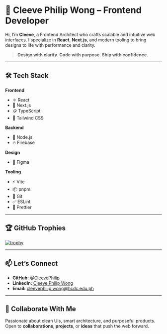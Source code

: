 # 🚀 Cleeve Philip Wong – Frontend Developer

Hi, I’m **Cleeve**, a Frontend Architect who crafts scalable and intuitive web interfaces. I specialize in **React**, **Next.js**, and modern tooling to bring designs to life with performance and clarity.

> **Design with clarity. Code with purpose. Ship with confidence.**

---

## 🛠 Tech Stack

**Frontend**
- ⚛️ React
- 🧭 Next.js
- 🪙 TypeScript
- 💨 Tailwind CSS

**Backend**
- 🌿 Node.js
- 🔥 Firebase

**Design**
- 🎨 Figma

**Tooling**
- ⚡ Vite
- 📦 pnpm
- 🧰 Git
- ✅ ESLint
- 🧹 Prettier

---

## 🏆 GitHub Trophies

[![trophy](https://github-profile-trophy.vercel.app/?username=CleevePhilip&theme=algolia&margin-w=10&margin-h=10&no-frame=true)](https://github.com/ryo-ma/github-profile-trophy)

---

## 📫 Let’s Connect

- **GitHub:** [@CleevePhilip](https://github.com/CleevePhilip)
- **LinkedIn:** [Cleeve Philip Wong](https://www.linkedin.com/in/cleeve-philip-wong-251b33279/)
- **Email:** cleevephilip.wong@hcdc.edu.ph

---

## 💬 Collaborate With Me

Passionate about clean UIs, smart architecture, and purposeful products. Open to **collaborations**, **projects**, or **ideas** that push the web forward.


